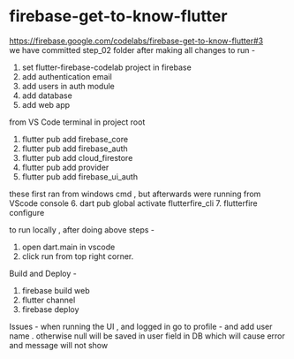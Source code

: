 # firebase-get-to-know-flutter
https://firebase.google.com/codelabs/firebase-get-to-know-flutter#3  
we have committed step_02 folder after making all changes
to run - 
1. set flutter-firebase-codelab project in firebase 
2. add authentication email 
3. add users in auth module 
4. add database 
5. add web app 

from VS Code terminal in project root 
1. flutter pub add firebase_core
2. flutter pub add firebase_auth
3. flutter pub add cloud_firestore
4. flutter pub add provider
5. flutter pub add firebase_ui_auth

these first ran from windows cmd , but afterwards were running from VScode console 
6. dart pub global activate flutterfire_cli
7. flutterfire configure

to run locally , after doing above steps - 
1. open dart.main in vscode
2. click run from top right corner.

Build and Deploy - 
1. firebase build web 
2. flutter channel 
3. firebase deploy

Issues - when running the UI , and logged in go to profile - and add user name .
otherwise null will be saved in user field in DB 
which will cause error and message will not show
